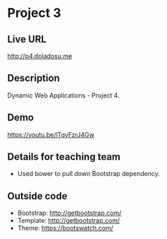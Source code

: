 # Project 3

## Live URL
<http://p4.doladosu.me>

## Description
Dynamic Web Applications - Project 4.

## Demo
<https://youtu.be/lTqyFzrJ4Gw>

## Details for teaching team
* Used bower to pull down Bootstrap dependency.

## Outside code
* Bootstrap: http://getbootstrap.com/
* Template: http://getbootstrap.com/
* Theme: https://bootswatch.com/
